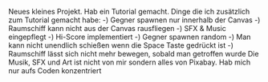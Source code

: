 Neues kleines Projekt. Hab ein Tutorial gemacht. 
Dinge die ich zusätzlich zum Tutorial gemacht habe:
-) Gegner spawnen nur innerhalb der Canvas
-) Raumschiff kann nicht aus der Canvas rausfliegen
-) SFX & Music eingepflegt
-) Hi-Score implementiert
-) Gegner spawnen random
-) Man kann nicht unendlich schießen wenn die Space Taste gedrückt ist
-) Raumschiff lässt sich nicht mehr bewegen, sobald man getroffen wurde
Die Musik, SFX und Art ist nicht von mir sondern alles von Pixabay. Hab mich nur aufs Coden konzentriert
